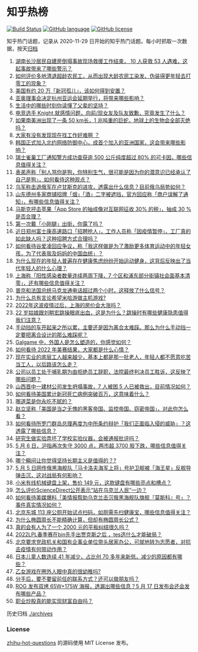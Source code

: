 # 知乎热榜
[![Build Status](https://github.com/ToWeLong/zhihu-hot-questions/workflows/CI/badge.svg)](https://github.com/ToWeLong/zhihu-hot-questions/actions)
[![GitHub language](https://img.shields.io/badge/language-golang-orange.svg)](https://golang.org/)
[![GitHub license](https://img.shields.io/github/license/ToWeLong/zhihu-hot-questions)](https://github.com/ToWeLong/zhihu-hot-questions/blob/main/LICENSE)

知乎热门话题，记录从 2020-11-29 日开始的知乎热门话题。每小时抓取一次数据，按天[归档](./archives)

<!-- BEGIN -->

1. [湖南长沙居民自建房倒塌事故现场救援工作结束， 10 人获救 53 人遇难，这起事故带来了哪些警示？](https://www.zhihu.com/question/531569977)
1. [如何评价多地清退超龄农民工，从而出现大龄农民工染发、伪装得更年轻去打零工的现象？](https://www.zhihu.com/question/531440955)
1. [美国有约 20 万「新冠孤儿」，该如何得到安置？](https://www.zhihu.com/question/530255640)
1. [亚奥理事会决定杭州亚运会延期举行，将带来哪些影响？](https://www.zhihu.com/question/531600973)
1. [生活中的哪些时刻你读懂了父辈的坚持？](https://www.zhihu.com/question/530102916)
1. [电竞选手 Knight 就感情问题，向前/现女友及队友致歉，究竟发生了什么？](https://www.zhihu.com/question/531563578)
1. [如果南美洲出现了一条 50 km长，1 兆吨重的巨蛇，地球上的生物会全部灭绝吗？](https://www.zhihu.com/question/518609497)
1. [大家有没有发现现在找工作好难啊 ？](https://www.zhihu.com/question/467765519)
1. [韩国正式加入北约网络防御中心，成首个加入的亚洲国家，这会带来哪些影响？](https://www.zhihu.com/question/531450624)
1. [瑞士雀巢工厂通知警方成功查获逾 500 公斤纯度超过 80% 的可卡因，哪些信息值得关注？](https://www.zhihu.com/question/531559932)
1. [表弟声称「别人骂你是狗，你特别生气，很可能是因为你的潜意识已经承认了自己是狗」，如何看待这种观点？](https://www.zhihu.com/question/487889102)
1. [乌军称击退俄军在卢甘斯克的进攻，透露出什么信息？目前俄乌局势如何？](https://www.zhihu.com/question/531555752)
1. [山东德州多家商铺招牌「烟」「酒」二字被遮挡，官方回应称「商户误解了通知」，有哪些信息值得关注？](https://www.zhihu.com/question/531499225)
1. [马斯克抨击苹果「App Store 的抽成像对互联网征收 30% 的税」，抽成 30 % 是否合理？](https://www.zhihu.com/question/531422937)
1. [第一次戴「小刚腿」出街，你露了吗？](https://www.zhihu.com/question/531468891)
1. [近日郑州富士康高速路口「招聘抢人」，工作人员称「因疫情暂停」，工厂真的如此缺人吗？这种招聘方式合理吗？](https://www.zhihu.com/question/531331724)
1. [如何看待谷爱凌回应争议，称「我这样做是为了激励更多体育运动中的年轻女孩，为了代表我及妈妈的中国血统」？](https://www.zhihu.com/question/531482842)
1. [为什么现在的年轻人普遍存在健康焦虑纷纷开始运动健身，这背后反映出了当代年轻人的什么心理？](https://www.zhihu.com/question/531416562)
1. [上海称「阳性感染者数量连续两周下降，7 个区和浦东部分街镇社会面基本清零」，还有哪些信息值得关注？](https://www.zhihu.com/question/531572060)
1. [普京和法国总统马克龙通电话超过两个小时，这释放了什么信号？](https://www.zhihu.com/question/531265980)
1. [为什么总有言论希望米哈游做主机游戏?](https://www.zhihu.com/question/530427509)
1. [2022年这波疫情过后，上海的房价会大涨吗？](https://www.zhihu.com/question/526089861)
1. [22 岁姑娘跟刘畊宏跳操眼底出血，这是为什么？跳操时有哪些健康隐患值得我们注意？](https://www.zhihu.com/question/531508061)
1. [手动挡的车开起来之所以累，主要还是因为离合太难踩。那么为什么手动挡一定要把离合设计的那么难踩呢？](https://www.zhihu.com/question/422308866)
1. [Galgame 中，外国人是怎么塑造的，你感觉如何？](https://www.zhihu.com/question/444516881)
1. [如何看待 2022 年美赛结果，大家都是什么心情？](https://www.zhihu.com/question/531580905)
1. [现在实业的底层工人越来越少，基本上都是那一批老人，年轻人都不愿意吃苦当工人，以后路该怎么走？](https://www.zhihu.com/question/512158920)
1. [公司以员工处于哺乳期为由拒绝员工辞职，法院最终判决员工胜诉，这反映了哪些问题？](https://www.zhihu.com/question/531590688)
1. [山西晋中一建材公司发生坍塌事故，7 人被困 5 人已被救出，目前情况如何？](https://www.zhihu.com/question/531586764)
1. [如何看待美国累计新冠死亡病例突破百万，这意味着什么？](https://www.zhihu.com/question/531490451)
1. [哪道菜是你永吃不腻的？](https://www.zhihu.com/question/531424358)
1. [赵立坚称「美国是当之无愧的黑客帝国、监控帝国、窃密帝国」，对此你怎么看？](https://www.zhihu.com/question/531555649)
1. [如何看待所罗门群岛总理再度为中所条约辩护「我们正面临入侵的威胁」？这透露了哪些信息？](https://www.zhihu.com/question/531467605)
1. [研究生做实验弄坏了学校实验仪器，会被通报批评吗？](https://www.zhihu.com/question/530694506)
1. [5 月 6 日，沪指再次失守 3000 点，两市超 3700 股下跌，哪些信息值得关注？](https://www.zhihu.com/question/531585961)
1. [哪个瞬间让你觉得坚持长期主义是值得的？?](https://www.zhihu.com/question/531434326)
1. [5 月 5 日网传俄黑海舰队「马卡洛夫海军上将」号护卫舰被「海王星」反舰导弹击沉，这对战局有何影响？](https://www.zhihu.com/question/531573816)
1. [小米有线机械键盘上架，售价 149 元，这款键盘有哪些亮点和槽点？](https://www.zhihu.com/question/531045864)
1. [怎么评价ScienceDirect公开表示“站在乌克兰人民”一边？](https://www.zhihu.com/question/531445107)
1. [如何看待美媒爆料「美情报帮助乌克兰击沉俄黑海舰队旗舰『莫斯科』号」？事件真实情况如何？](https://www.zhihu.com/question/531568018)
1. [北京东城 113 座公厕开始试点扫码，如厕需先扫健康宝，哪些信息值得关注？](https://www.zhihu.com/question/531585193)
1. [为什么椭圆周长不能精确计算，但却有椭圆周长公式？](https://www.zhihu.com/question/349859895)
1. [真的会有人为了一个 2000 元的平板纠结很久吗？](https://www.zhihu.com/question/523714700)
1. [2022LPL春季赛在bin先手出贾克斯之后 ，tes选什么才能破局？](https://www.zhihu.com/question/531357964)
1. [北京要求党政机关和国有企事业单位带头居家办公，可就地转为志愿者，对抗击疫情有何带动作用？](https://www.zhihu.com/question/531474239)
1. [日本儿童人数连续 41 年减少，占比创 70 多年来新低，减少的原因都有哪些？](https://www.zhihu.com/question/531452932)
1. [乙女游戏在圈外人眼中真的很幼稚吗?](https://www.zhihu.com/question/531291852)
1. [分手后，要不要留前任的联系方式？还可以做朋友吗？](https://www.zhihu.com/question/531495291)
1. [ROG 发布双烤 65W+175W 海报，透漏出哪些信息？5 月 17 日发布会还会发布哪些产品？](https://www.zhihu.com/question/531420791)
1. [职业炒股真的能实现财富自由吗？](https://www.zhihu.com/question/483660533)

<!-- END -->

历史归档 [./archives](./archives)


### License
[zhihu-hot-questions](https://github.com/towelong/zhihu-hot-questions) 的源码使用 MIT License 发布。